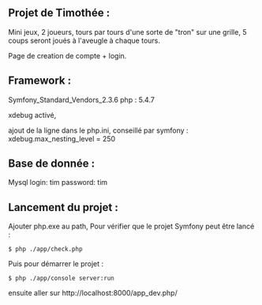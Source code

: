## Projet de Timothée :

Mini jeux, 2 joueurs, tours par tours d'une sorte de "tron" sur une grille,
5 coups seront joués à l'aveugle à chaque tours.

Page de creation de compte + login.

## Framework :
Symfony_Standard_Vendors_2.3.6
php : 5.4.7

xdebug activé,

ajout de la ligne dans le php.ini, conseillé par symfony :
xdebug.max_nesting_level = 250

## Base de donnée :
Mysql
login: tim
password: tim


## Lancement du projet :

Ajouter php.exe au path,
Pour vérifier que le projet Symfony peut être lancé :
```shell
$ php ./app/check.php
```

Puis pour démarrer le projet :
```shell
$ php ./app/console server:run
```

ensuite aller sur http://localhost:8000/app_dev.php/
